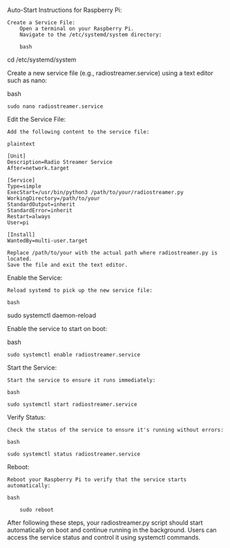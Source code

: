 Auto-Start Instructions for Raspberry Pi:

    Create a Service File:
        Open a terminal on your Raspberry Pi.
        Navigate to the /etc/systemd/system directory:

        bash

cd /etc/systemd/system

Create a new service file (e.g., radiostreamer.service) using a text editor such as nano:

bash

    sudo nano radiostreamer.service

Edit the Service File:

    Add the following content to the service file:

    plaintext

    [Unit]
    Description=Radio Streamer Service
    After=network.target

    [Service]
    Type=simple
    ExecStart=/usr/bin/python3 /path/to/your/radiostreamer.py
    WorkingDirectory=/path/to/your
    StandardOutput=inherit
    StandardError=inherit
    Restart=always
    User=pi

    [Install]
    WantedBy=multi-user.target

    Replace /path/to/your with the actual path where radiostreamer.py is located.
    Save the file and exit the text editor.

Enable the Service:

    Reload systemd to pick up the new service file:

    bash

sudo systemctl daemon-reload

Enable the service to start on boot:

bash

    sudo systemctl enable radiostreamer.service

Start the Service:

    Start the service to ensure it runs immediately:

    bash

    sudo systemctl start radiostreamer.service

Verify Status:

    Check the status of the service to ensure it's running without errors:

    bash

    sudo systemctl status radiostreamer.service

Reboot:

    Reboot your Raspberry Pi to verify that the service starts automatically:

    bash

        sudo reboot

After following these steps, your radiostreamer.py script should start automatically on boot and continue running in the background. Users can access the service status and control it using systemctl commands.
